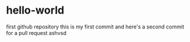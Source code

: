# hello-world
first github repository 
this is my first commit 
and here's a second commit for a pull request
ashvsd